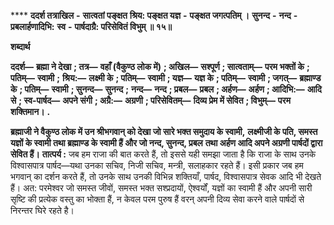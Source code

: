 **** **ददर्श तत्राखिल** **-** **सात्वतां पङ्क्षत** **श्रिय: पङ्क्षत यज्ञ** **-** **पङ्क्षत जगत्पतिम् ।** **सुनन्द** **-** **नन्द** **-** **प्रबलार्हणादिभि:** **स्व** **-** **पार्षदाग्रै: परिसेवितं विभुम् ॥ १५॥** 

**शब्दार्थ** 

**ददर्श—** **ब्रह्मा ने देखा** **; तत्र—** **वहाँ (वैकुण्ठ लोक में)** **; अखिल—** **सश्पूर्ण** **; सात्वताम्—** **परम भक्तों के** **; पतिम्—** **स्वामी** **;** **श्रिय:—** **लक्ष्मी के** **; पतिम्—** **स्वामी** **; यज्ञ—** **यज्ञ के** **; पतिम्—** **स्वामी** **; जगत्—** **ब्रह्माण्ड के** **; पतिम्—** **स्वामी** **; सुनन्द—** **सुनन्द** **;** **नन्द—** **नन्द** **; प्रबल—** **प्रबल** **; अर्हण—** **अर्हण** **; आदिभि:—** **आदि से** **; स्व-पार्षद—** **अपने संगी** **; अग्रै:—** **अग्रणी** **; परिसेवितम्—** **दिव्य प्रेम में सेवित** **; विभुम्—** **परम शक्तिमान।** **.** 

**ब्रह्माजी ने वैकुण्ठ लोक में उन श्रीभगवान् को देखा जो सारे भक्त समुदाय के स्वामी,** **लक्ष्मीजी के पति, समस्त यज्ञों के स्वामी तथा ब्रह्माण्ड के स्वामी हैं और जो नन्द, सुनन्द, प्रबल** **तथा अर्हण आदि अपने अग्रणी पार्षदों द्वारा सेवित हैं।** **तात्पर्य :** जब हम राजा की बात करते हैं, तो इससे यही समझा जाता है कि राजा के साथ उनके विश्वासपात्र पार्षद—यथा उनका सचिव, निजी सचिव, मन्त्री, सलाहकार रहते हैं। इसी प्रकार जब हम भगवान् का दर्शन करते हैं, तो उनके साथ उनकी विभिन्न शक्तियाँ, पार्षद, विश्वासपात्र सेवक आदि भी देखते हैं। अत: परमेश्वर जो समस्त जीवों, समस्त भक्त सश्प्रदायों, ऐश्वर्यों, यज्ञों का स्वामी हैं और अपनी सारी सृष्टि की प्रत्येक वस्तु का भोक्ता हैं, न केवल परम पुरुष हैं वरन् अपनी दिव्य सेवा करने वाले पार्षदों से निरन्तर घिरे रहते है। 
